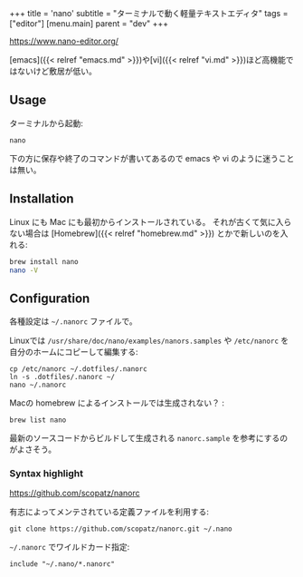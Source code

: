 +++
title = 'nano'
subtitle = "ターミナルで動く軽量テキストエディタ"
tags = ["editor"]
[menu.main]
  parent = "dev"
+++

<https://www.nano-editor.org/>

[emacs]({{< relref "emacs.md" >}})や[vi]({{< relref "vi.md" >}})ほど高機能ではないけど敷居が低い。

## Usage

ターミナルから起動:

    nano

下の方に保存や終了のコマンドが書いてあるので
emacs や vi のように迷うことは無い。

## Installation

Linux にも Mac にも最初からインストールされている。
それが古くて気に入らない場合は
[Homebrew]({{< relref "homebrew.md" >}})
とかで新しいのを入れる:

```sh
brew install nano
nano -V
```

## Configuration

各種設定は `~/.nanorc` ファイルで。

Linuxでは `/usr/share/doc/nano/examples/nanors.samples` や
`/etc/nanorc` を自分のホームにコピーして編集する:

    cp /etc/nanorc ~/.dotfiles/.nanorc
    ln -s .dotfiles/.nanorc ~/
    nano ~/.nanorc

Macの homebrew によるインストールでは生成されない？ :

    brew list nano

最新のソースコードからビルドして生成される `nanorc.sample`
を参考にするのがよさそう。

### Syntax highlight

<https://github.com/scopatz/nanorc>

有志によってメンテされている定義ファイルを利用する:

    git clone https://github.com/scopatz/nanorc.git ~/.nano

`~/.nanorc` でワイルドカード指定:

    include "~/.nano/*.nanorc"

